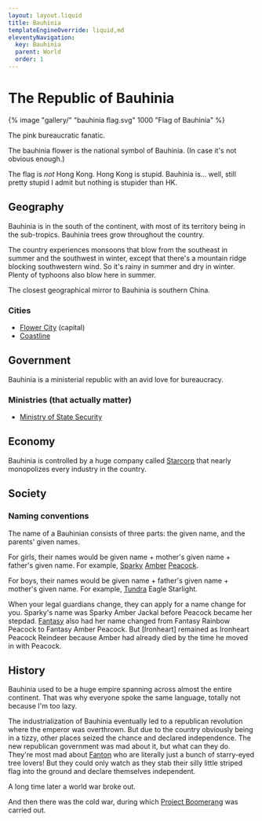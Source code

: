 ```yaml
---
layout: layout.liquid
title: Bauhinia
templateEngineOverride: liquid,md
eleventyNavigation:
  key: Bauhinia
  parent: World
  order: 1
---
```


# The Republic of Bauhinia

{% image "gallery/" "bauhinia flag.svg" 1000 "Flag of Bauhinia" %}

The pink bureaucratic fanatic.

The bauhinia flower is the national symbol of Bauhinia. (In case it's not obvious enough.)

The flag is *not* Hong Kong. Hong Kong is stupid. Bauhinia is... well, still pretty stupid I admit but nothing is stupider than HK.

## Geography

Bauhinia is in the south of the continent, with most of its territory being in the sub-tropics. Bauhinia trees grow throughout the country.

The country experiences monsoons that blow from the southeast in summer and the southwest in winter, except that there's a mountain ridge blocking southwestern wind. So it's rainy in summer and dry in winter. Plenty of typhoons also blow here in summer.

The closest geographical mirror to Bauhinia is southern China.

### Cities

- [Flower City](/world/bauhinia/flower-city/) (capital)
- [Coastline](/world/bauhinia/coastline/)

## Government

Bauhinia is a ministerial republic with an avid love for bureaucracy.

### Ministries (that actually matter)

- [Ministry of State Security](/world/bauhinia/mss/)

## Economy

Bauhinia is controlled by a huge company called [Starcorp](starcorp/) that nearly monopolizes every industry in the country.

## Society

### Naming conventions

The name of a Bauhinian consists of three parts: the given name, and the parents' given names.

For girls, their names would be given name + mother's given name + father's given name. For example, [Sparky](/characters/sparky/) [Amber](/characters/amber/) [Peacock](/characters/peacock/).

For boys, their names would be given name + father's given name + mother's given name. For example, [Tundra](/characters/tundra/) Eagle Starlight.

When your legal guardians change, they can apply for a name change for you. Sparky's name was Sparky Amber Jackal before Peacock became her stepdad. [Fantasy](/characters/fantasy/) also had her name changed from Fantasy Rainbow Peacock to Fantasy Amber Peacock. But [Ironheart] remained as Ironheart Peacock Reindeer because Amber had already died by the time he moved in with Peacock.

## History

Bauhinia used to be a huge empire spanning across almost the entire continent. That was why everyone spoke the same language, totally not because I'm too lazy.

The industrialization of Bauhinia eventually led to a republican revolution where the emperor was overthrown. But due to the country obviously being in a tizzy, other places seized the chance and declared independence. The new republican government was mad about it, but what can they do. They're most mad about [Fanton](/world/fanton/) who are literally just a bunch of starry-eyed tree lovers! But they could only watch as they stab their silly little striped flag into the ground and declare themselves independent.

A long time later a world war broke out.

And then there was the cold war, during which [Project Boomerang](/world/bauhinia/project-boomerang/) was carried out.
